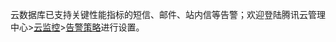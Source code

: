 云数据库已支持关键性能指标的短信、邮件、站内信等告警；欢迎登陆腾讯云管理中心>[云监控](https://console.cloud.tencent.com/monitor/overview)>[告警策略](https://console.cloud.tencent.com/monitor/policylist/add)进行设置。